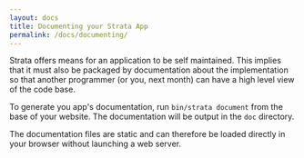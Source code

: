 ```yaml
---
layout: docs
title: Documenting your Strata App
permalink: /docs/documenting/
---
```


Strata offers means for an application to be self maintained. This implies that it must also be packaged by documentation about the implementation so that another programmer (or you, next month) can have a high level view of the code base.

To generate you app's documentation, run `bin/strata document` from the base of your website. The documentation will be output in the `doc` directory.

The documentation files are static and can therefore be loaded directly in your browser without launching a web server.
